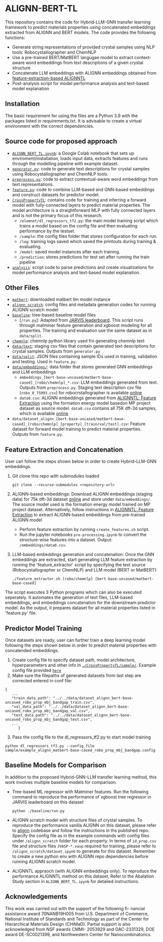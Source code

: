 # ALIGNN-BERT-TL

This repository contains the code for Hybrid-LLM-GNN transfer learning framework to predict materials properties using concatenated embeddings extracted from ALIGNN and BERT models. The code provides the following functions:

* Generate string representations of provided crystal samples using NLP tools: Robocystallographer and ChemNLP
* Use a pre-trained BERT/MatBERT langugae model to extract context-aware word embeddings from text descriptions of a given crystal structure
* Concatenate LLM embeddings with ALIGNN embeddings obtained from [feature-extraction-based ALIGNNTL](https://github.com/NU-CUCIS/ALIGNNTL/tree/main/FeatureExtraction)
* Post-analysis script for model performance analysis and text-based model explanation

## Installation 

The basic requirement for using the files are a Python 3.9 with the packages listed in requirements.txt. It is advisable to create a virtual environment with the correct dependencies.

## Source code for proposed approach
* [`ALIGNN_BERT_TL.ipynb`](./ALIGNN_BERT_TL.ipynb): a Google Colab notebook that sets up enviroment/installation, loads input data, extracts features and runs through the modelling pipeline with example dataset.
* [`generator.py`](./generator.py): code to generate text descriptions for crystal samples using Robocystallographer and ChemNLP tools.
* [`preprocess.py`](./preprocess.py): code to extract contextual-aware word embeddings from text representations.
* [`feature.py`](./feature.py): code to combine LLM-based and GNN-based embeddings and construct datasets for predictor model.
* [`CrossPropertyTL`](./CrossPropertyTL): contains code for training and inferring a forward model with fully-connected layers to predict material properties. The model architecture is a straightforward MLP with fully connected layers and is not the primary focus of this research.
   * `/elemnet/dl_regressors_tf2.py`: the main model training script which trains a model based on the config file and then evaluating performance by the testset.
   * `/sample`: the config files folder that stores configuration for each run.
   * `/log`: training logs saved which saved the printouts during training & evaluating.
   * `/model`: saved model instances after each training.
   * `/prediction`: stores predictions for test set after running the train pipeline
* [`analysis`](./analysis): script code to parse predictions and create visualizations for model performance analysis and text-based model explanation.

## Other Files
* [`matbert`](./matbert): downloaded matbert llm model instance
* [`alignn_scratch`](./alignn_scratch): config files and metadata generation codes for running ALIGNN scratch model
* [`baseline`](./baseline): tree-based baseline model files
   * [`/run.py`]: Adapted from [JARVIS leaderboard](https://github.com/usnistgov/jarvis_leaderboard/blob/main/jarvis_leaderboard/contributions/matminer_xgboost/run.py). This script runs through matminer feature generation and xgboost modeling for all properties. The training and evaluation use the same dataset as in `data/split`. 
* [`chemnlp`](./chemnelp): chemnlp python library used fro generating chemnlp text
* [`data/text`](./data/text): staging csv files that contain generated text descriptions for crystal samples. Outputs from `generator.py`
* [`data/split`](./data/split): JSON files containing sample IDs used in training, validation and testing. Used in `feature.py`.
* [`data/embeddings/`](./data/embeddings/): data folder that stores generated GNN embeddings and LLM embeddings
   * `embeddings_[bert-base-uncased/matbert-base-cased]_[robo/chemnlp]_*.csv`: LLM embeddings generated from text. Outputs from `preprocess.py`. Staging text description csv file (`robo_0_75993.csv`) for robocrstallographer is available [online](https://figshare.com/articles/dataset/ALIGNN_BERT_TL_project_dataset/27115465)
   * `data0.csv`: ALIGNN embeddings generated from [ALIGNNTL: Feature Extraction](https://github.com/NU-CUCIS/ALIGNNTL.git) using the formation energy model basedon MP project dataset as source model. `data0.csv` contains all 75K dft-3d samples, which is available [online](https://figshare.com/articles/dataset/ALIGNN_BERT_TL_project_dataset/27115465) 
* `data/dataset_alignn_[bert-base-uncased/matbert-base-cased]_[robo/chemnlp]_[property]_[train/val/test].csv`: Feature dataset for forward model training to predict material properties. Outputs from `feature.py`.



## Feature Extraction and Concatenation

User can follow the steps shown below in order to create Hybrid-LLM-GNN embeddings.


1. Git clone this repo with submodules loaded
   ```
   git clone --recurse-submodules <repository-url>
   ```
2. ALIGNN-based embeddings: Download ALIGNN embeddings (staging data) for 75k dft-3d dataset [online](`https://figshare.com/s/4c190fb6fe7335bda205`) and store under `data/embeddings/`. The source model used is the formation energy model trained on MP project dataset. Alternatively, follow instructions in [ALIGNNTL: Feature Extraction](https://github.com/NU-CUCIS/ALIGNNTL.git) to extract ALIGNN-based embeddings from pre-trained ALIGNN model
   * Perform feature extraction  by running `create_features.sh` script.
   * Run the jupyter notebooks `pre-processing.ipynb` to convert the structure-wise features into a dataset. Output: `/embeddings/data0.csv`. 

3. LLM-based embeddings generation and concatenation: Once the GNN embeddings are extracted, start generating LLM feature extraction by running the 'feature_extractor' script by specifying the text source (Robocystallographer or ChemNLP) and LLM model (BERT or MatBERT):
   
   ```
   ./feature_extractor.sh [robo/chemnlp] [bert-base-uncased/matbert-base-cased]
   ```

 The script executes 3 Python programs which can also be executed seperately. It automates the generation of text files, LLM-based embeddings, and embeddings concatenation for the downstream predictor model. As the output, it prepares dataset for all material properties listed in 'feature.py' file.

## Predictor Model Training

Once datasets are ready, user can further train a deep learning model following the steps shown below in order to predict material properties with concatended embeddings.

1. Create config file to specify dataset path, model architecture, hyperparameters and other info in [`./CrossPropertyTL/sample/`](./CrossPropertyTL/sample/). Example config file provided [`here`](https://github.com/Jonathanlyj/CrossPropertyTL/blob/7e39ae4f8bde8031bd99e7b5bd81ee9c6ab9f3b4/elemnet/sample/example_alignn_bert-base-uncased_robo_prop_mbj_bandgap.config)
2. Make sure the filepaths of generated datasets from last step are corrected entered in conf file:

```
{
   ...
   "train_data_path": "../../data/dataset_alignn_bert-base-uncased_robo_prop_mbj_bandgap_train.csv", 
   "val_data_path": "../../data/dataset_alignn_bert-base-uncased_robo_prop_mbj_bandgap_val.csv",
   "test_data_path": "../../data/dataset_alignn_bert-base-uncased_robo_prop_mbj_bandgap_test.csv",
   ...
      }
```
  
3. Pass the config file to the dl_regressors_tf2.py to start model training

  `python dl_regressors_tf2.py --config_file sample/example_alignn_matbert-base-cased_robo_prop_mbj_bandgap.config`

## Baseline Models for Comparison

In addition to the proposed Hybrid-GNN-LLM transfer learning method, this work involves multiple baseline models for comparison. 

* Tree-based ML regressor with Matminer features. Run the following command to reproduce the performance of xgboost tree regressor in JARVIS leaderboard  on this dataset
   ```
   python ./baseline/run.py
   ```

* ALIGNN scratch model with structure files of crystal samples. To reproduce the performance vanilla ALIGNN on this dataset, please refer to [alignn](https://github.com/usnistgov/alignn.git) codebase and follow the instructions in ths published repo. Specify the config file as in the example commands with config files under  `/alignn_scratch` folder for each property. In terms of `id_prop.csv` file and structure files `JVASP-*.vasp` required for training, please refer to `/alignn_scratch/dataset.ipynb` to generate for this dataset. Remember to create a new python env with ALIGNN repo dependencies before running ALIGNN scratch model.

* ALIGNNTL appraoch (with ALIGNN embeddings only). To reproduce the performance ALIGNNTL method on this dataset, Refer to the Abalation Study section in `ALIGNN_BERT_TL.ipynb` for detailed instructions.

## Acknowledgements
This work was carried out with the support of the following fi-
nancial assistance award 70NANB19H005 from U.S. Department
of Commerce, National Institute of Standards and Technology as
part of the Center for Hierarchical Materials Design (CHiMaD).
Partial support is also acknowledged from NSF awards CMMI-
2053929 and OAC-2331329, DOE award DE-SC0021399, and
Northwestern Center for Nanocombinatorics. 
